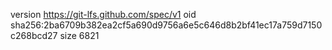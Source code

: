 version https://git-lfs.github.com/spec/v1
oid sha256:2ba6709b382ea2cf5a690d9756a6e5c646d8b2bf41ec17a759d7150c268bcd27
size 6821

